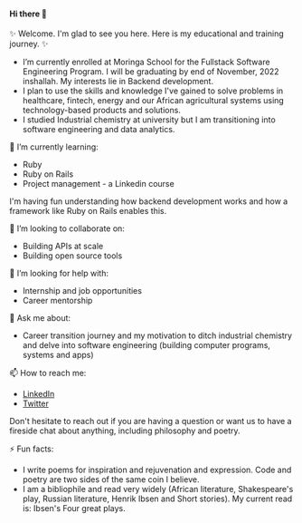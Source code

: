 #### Hi there 👋

✨ Welcome. I'm glad to see you here. Here is my educational and training journey. ✨ 

* I’m currently enrolled at Moringa School for the Fullstack Software Engineering Program. I will be graduating by end of November, 2022 inshallah. My interests lie in Backend development.
* I plan to use the skills and knowledge I've gained to solve problems in healthcare, fintech, energy and our African agricultural systems using technology-based products and solutions.
* I studied Industrial chemistry at university but I am transitioning into software engineering and data analytics.

🌱 I’m currently learning:
* Ruby
* Ruby on Rails
* Project management - a Linkedin course

I'm having fun understanding how backend development works and how a framework like Ruby on Rails enables this.

👯 I’m looking to collaborate on:
* Building APIs at scale 
* Building open source tools 
 
🤔 I’m looking for help with:
* Internship and job opportunities 
* Career mentorship
 
💬 Ask me about:
* Career transition journey and my motivation to ditch industrial chemistry and delve into software engineering (building computer programs, systems and apps) 
  
📫 How to reach me:
* [LinkedIn](https://www.linkedin.com/in/joshua-mwale-8a8a3557/)
* [Twitter](https://twitter.com/joshua_mwale)

Don't hesitate to reach out if you are having a question or want us to have a fireside chat about anything, including philosophy and poetry.

⚡ Fun facts:
* I write poems for inspiration and rejuvenation and expression. Code and poetry are two sides of the same coin I believe. 
* I am a bibliophile and read very widely (African literature, Shakespeare's play, Russian literature, Henrik Ibsen and Short stories). My current read is: Ibsen's Four great plays. 

